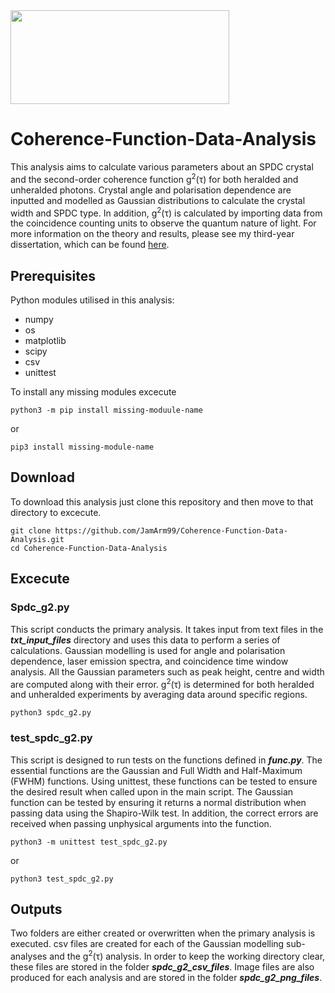 
<img src="https://drive.google.com/uc?export=view&id=1QspeLL4wVjzzIGHuyYVMfy2-77yHECNT" width = "350" height="150">

# Coherence-Function-Data-Analysis

This analysis aims to calculate various parameters about an SPDC crystal and the second-order coherence function g<sup>2</sup>(τ) for both heralded and unheralded photons. Crystal angle and polarisation dependence are inputted and modelled as Gaussian distributions to calculate the crystal width and SPDC type. In addition, g<sup>2</sup>(τ) is calculated by importing data from the coincidence counting units to observe the quantum nature of light. For more information on the theory and results, please see my third-year dissertation, which can be found [here](https://drive.google.com/file/d/15I74rcw3ZxaHnSUxd7CdCN3ogJRqTsIW/view?usp=sharing).

## Prerequisites

Python modules utilised in this analysis:

- numpy
- os
- matplotlib
- scipy
- csv
- unittest

To install any missing modules excecute

```
python3 -m pip install missing-moduule-name
```

or

```
pip3 install missing-module-name
```

## Download

To download this analysis just clone this repository and then move to that directory to excecute.

```
git clone https://github.com/JamArm99/Coherence-Function-Data-Analysis.git
cd Coherence-Function-Data-Analysis
```

## Excecute

### Spdc_g2.py

This script conducts the primary analysis. It takes input from text files in the **_txt_input_files_** directory and uses this data to perform a series of calculations. Gaussian modelling is used for angle and polarisation dependence, laser emission spectra, and coincidence time window analysis. All the Gaussian parameters such as peak height, centre and width are computed along with their error. g<sup>2</sup>(τ) is determined for both heralded and unheralded experiments by averaging data around specific regions.

```
python3 spdc_g2.py
```

### test_spdc_g2.py

This script is designed to run tests on the functions defined in **_func.py_**. The essential functions are the Gaussian and Full Width and Half-Maximum (FWHM) functions. Using unittest, these functions can be tested to ensure the desired result when called upon in the main script. The Gaussian function can be tested by ensuring it returns a normal distribution when passing data using the Shapiro-Wilk test. In addition, the correct errors are received when passing unphysical arguments into the function.

```
python3 -m unittest test_spdc_g2.py
```

or

```
python3 test_spdc_g2.py
```

## Outputs

Two folders are either created or overwritten when the primary analysis is executed. csv files are created for each of the Gaussian modelling sub-analyses and the g<sup>2</sup>(τ) analysis. In order to keep the working directory clear, these files are stored in the folder **_spdc_g2_csv_files_**. Image files are also produced for each analysis and are stored in the folder **_spdc_g2_png_files_**.
